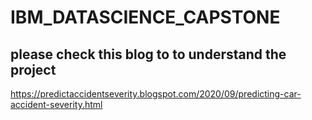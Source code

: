 # IBM_DATASCIENCE_CAPSTONE

## please check this blog to to understand the project

https://predictaccidentseverity.blogspot.com/2020/09/predicting-car-accident-severity.html
